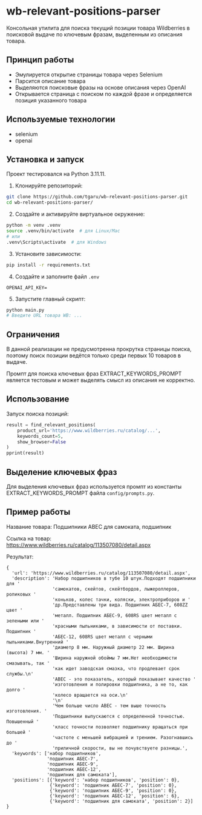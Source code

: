 # wb-relevant-positions-parser

Консольная утилита для поиска текущий позиции товара Wildberries в поисковой выдаче по ключевым фразам, выделенным из описания товара.

## Принцип работы
- Эмулируется открытие страницы товара через Selenium
- Парсится описание товара
- Выделяются поисковые фразы на основе описания через OpenAI
- Открывается страница с поиском по каждой фразе и определяется позиция указанного товара

## Используемые технологии
- selenium
- openai

## Установка и запуск
Проект тестировался на Python 3.11.11.

1. Клонируйте репозиторий:
```bash
git clone https://github.com/tgaru/wb-relevant-positions-parser.git
cd wb-relevant-positions-parser/
```

2. Создайте и активируйте виртуальное окружение:
```bash
python -m venv .venv
source .venv/bin/activate  # для Linux/Mac
# или
.venv\Scripts\activate  # для Windows
```

3. Установите зависимости:
```bash
pip install -r requirements.txt
```

4. Создайте и заполните файл `.env`
```dotenv
OPENAI_API_KEY=
```

5. Запустите главный скрипт:
```bash
python main.py
# Введите URL товара WB: ...
```

## Ограничения
В данной реализации не предусмотренна прокрутка страницы поиска, поэтому поиск позиции ведётся только среди первых 10 товаров в выдаче.

Промпт для поиска ключевых фраз EXTRACT_KEYWORDS_PROMPT является тестовым и может выделять смысл из описания не корректно.

## Использование
Запуск поиска позиций:
```python
result = find_relevant_positions(
    product_url='https://www.wildberries.ru/catalog/...',
    keywords_count=5,
    show_browser=False
)
pprint(result)
```

## Выделение ключевых фраз
Для выделения ключевых фраз используется промпт из константы EXTRACT_KEYWORDS_PROMPT файла `config/prompts.py`.

## Пример работы
Название товара: Подшипники ABEC для самоката, подшипник

Ссылка на товар: https://www.wildberries.ru/catalog/113507080/detail.aspx

Результат:
```
{
  'url': 'https://www.wildberries.ru/catalog/113507080/detail.aspx',
  'description': 'Набор подшипников в тубе 10 штук.Подходят подшипники для '
                 'самокатов, скейтов, скейтбордов, лыжероллеров, роликовых '
                 'коньков, колес тачки, коляски, электроприборов и '
                 'др.Представлены три вида. Подшипник АБЕС-7, 608ZZ цвет '
                 'металл. Подшипник АБЕС-9, 608RS цвет металл с зелеными или '
                 'красными пыльниками, в зависимости от поставки. Подшипник '
                 'АБЕС-12, 608RS цвет металл с черными пыльниками.Внутренний '
                 'диаметр 8 мм. Наружный диаметр 22 мм. Ширина (высота) 7 мм. '
                 'Ширина наружной обоймы 7 мм.Нет необходимости смазывать, так '
                 'как идет заводская смазка, что продлевает срок службы.\n'
                 'ABEC - это показатель, который показывает качество '
                 'изготовления и полировки подшипника, а не то, как долго '
                 'колесо вращается на оси.\n'
                 '\n'
                 'Чем больше число ABEC - тем выше точность изготовления. '
                 'Подшипники выпускаются с определенной точностью. Повышенный '
                 'класс точности позволяет подшипнику вращаться при большей '
                 'частоте с меньшей вибрацией и трением. Разогнавшись до '
                 'приличной скорости, вы не почувствуете разницы.',
  'keywords': ['набор подшипников',
               'подшипник АБЕС-7',
               'подшипник АБЕС-9',
               'подшипник АБЕС-12',
               'подшипник для самоката'],
  'positions': [{'keyword': 'набор подшипников', 'position': 0},
                {'keyword': 'подшипник АБЕС-7', 'position': 0},
                {'keyword': 'подшипник АБЕС-9', 'position': 0},
                {'keyword': 'подшипник АБЕС-12', 'position': 6},
                {'keyword': 'подшипник для самоката', 'position': 2}]
}
```